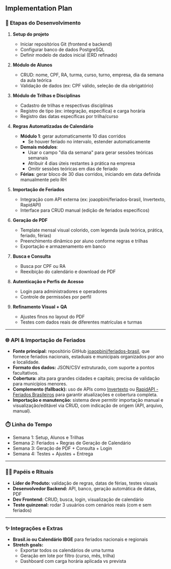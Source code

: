 ## Implementation Plan

### 📕 Etapas do Desenvolvimento

1. **Setup do projeto**
   - Iniciar repositórios Git (frontend e backend)
   - Configurar banco de dados PostgreSQL
   - Definir modelo de dados inicial (ERD refinado)

2. **Módulo de Alunos**
   - CRUD: nome, CPF, RA, turma, curso, turno, empresa, dia da semana da aula teórica
   - Validação de dados (ex: CPF válido, seleção de dia obrigatório)

3. **Módulo de Trilhas e Disciplinas**
   - Cadastro de trilhas e respectivas disciplinas
   - Registro de tipo (ex: integração, específica) e carga horária
   - Registro das datas específicas por trilha/curso

4. **Regras Automatizadas de Calendário**
   - **Módulo 1**: gerar automaticamente 10 dias corridos
     - Se houver feriado no intervalo, estender automaticamente
   - **Demais módulos**:
     - Usar o campo "dia da semana" para gerar sessões teóricas semanais
     - Atribuir 4 dias úteis restantes à prática na empresa
     - Omitir sessões teóricas em dias de feriado
   - **Férias**: gerar bloco de 30 dias corridos, iniciando em data definida manualmente pelo RH

5. **Importação de Feriados**
   - Integração com API externa (ex: joaopbini/feriados-brasil, Invertexto, RapidAPI)
   - Interface para CRUD manual (edição de feriados específicos)

6. **Geração de PDF**
   - Template mensal visual colorido, com legenda (aula teórica, prática, feriado, férias)
   - Preenchimento dinâmico por aluno conforme regras e trilhas
   - Exportação e armazenamento em banco

7. **Busca e Consulta**
   - Busca por CPF ou RA
   - Reexibição do calendário e download de PDF

8. **Autenticação e Perfis de Acesso**
   - Login para administradores e operadores
   - Controle de permissões por perfil

9. **Refinamento Visual + QA**
   - Ajustes finos no layout do PDF
   - Testes com dados reais de diferentes matrículas e turmas

---

### 🌐 API & Importação de Feriados

- **Fonte principal:** repositório GitHub [joaopbini/feriados-brasil](https://github.com/joaopbini/feriados-brasil), que fornece feriados nacionais, estaduais e municipais organizados por ano e localidade.
- **Formato dos dados:** JSON/CSV estruturado, com suporte a pontos facultativos.
- **Cobertura:** alta para grandes cidades e capitais; precisa de validação para municípios menores.
- **Complemento (fallback):** uso de APIs como [Invertexto](https://api.invertexto.com) ou [RapidAPI - Feriados Brasileiros](https://rapidapi.com/davidsimonmarques/api/feriados-brasileiros) para garantir atualizações e cobertura completa.
- **Importação e manutenção:** sistema deve permitir importação manual e visualização/editável via CRUD, com indicação de origem (API, arquivo, manual).

### ⏱️ Linha do Tempo

- Semana 1: Setup, Alunos e Trilhas
- Semana 2: Feriados + Regras de Geração de Calendário
- Semana 3: Geração de PDF + Consulta + Login
- Semana 4: Testes + Ajustes + Entrega

---

### 👨‍💼 Papéis e Rituais

- **Líder de Produto:** validação de regras, datas de férias, testes visuais
- **Desenvolvedor Backend:** API, banco, geração automática de datas, PDF
- **Dev Frontend:** CRUD, busca, login, visualização de calendário
- **Teste quinzenal:** rodar 3 usuários com cenários reais (com e sem feriados)

---

### ✨ Integrações e Extras

- **Brasil.io ou Calendário IBGE** para feriados nacionais e regionais
- **Stretch goals:**
  - Exportar todos os calendários de uma turma
  - Geração em lote por filtro (curso, mês, trilha)
  - Dashboard com carga horária aplicada vs prevista

